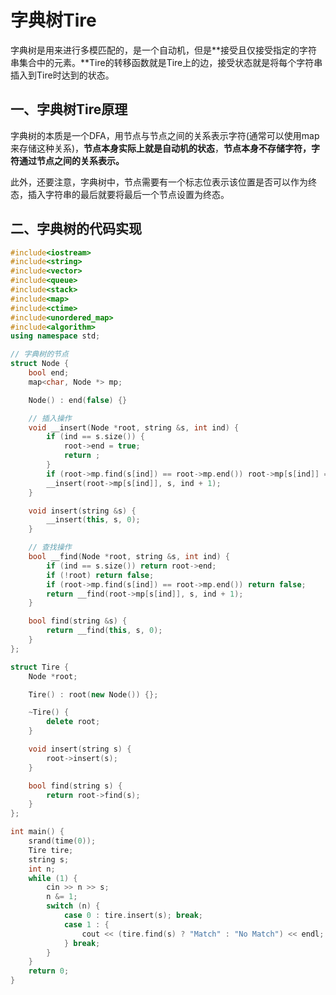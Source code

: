 # 字典树Tire

字典树是用来进行多模匹配的，是一个自动机，但是**接受且仅接受指定的字符串集合中的元素。**Tire的转移函数就是Tire上的边，接受状态就是将每个字符串插入到Tire时达到的状态。

## 一、字典树Tire原理

字典树的本质是一个DFA，用节点与节点之间的关系表示字符(通常可以使用map来存储这种关系)，**节点本身实际上就是自动机的状态**，**节点本身不存储字符，字符通过节点之间的关系表示。**

 此外，还要注意，字典树中，节点需要有一个标志位表示该位置是否可以作为终态，插入字符串的最后就要将最后一个节点设置为终态。



## 二、字典树的代码实现

```c++
#include<iostream>
#include<string>
#include<vector>
#include<queue>
#include<stack>
#include<map>
#include<ctime>
#include<unordered_map>
#include<algorithm>
using namespace std;

// 字典树的节点
struct Node {
    bool end;
    map<char, Node *> mp;

    Node() : end(false) {}

    // 插入操作
    void __insert(Node *root, string &s, int ind) {
        if (ind == s.size()) {
            root->end = true;
            return ;
        }
        if (root->mp.find(s[ind]) == root->mp.end()) root->mp[s[ind]] = new Node();
        __insert(root->mp[s[ind]], s, ind + 1);
    }

    void insert(string &s) {
        __insert(this, s, 0);
    } 

    // 查找操作
    bool __find(Node *root, string &s, int ind) {
        if (ind == s.size()) return root->end;   
        if (!root) return false;
        if (root->mp.find(s[ind]) == root->mp.end()) return false;
        return __find(root->mp[s[ind]], s, ind + 1);
    }

    bool find(string &s) {
        return __find(this, s, 0); 
    }
};

struct Tire {
    Node *root;   

    Tire() : root(new Node()) {};

    ~Tire() {
        delete root;
    }

    void insert(string s) {
        root->insert(s);
    }

    bool find(string s) {
        return root->find(s);
    }
};

int main() {
    srand(time(0));
    Tire tire;
    string s;
    int n;
    while (1) {
        cin >> n >> s;
        n &= 1;
        switch (n) {
            case 0 : tire.insert(s); break;
            case 1 : {
                cout << (tire.find(s) ? "Match" : "No Match") << endl;
            } break;
        }
    }
    return 0;
}
```




